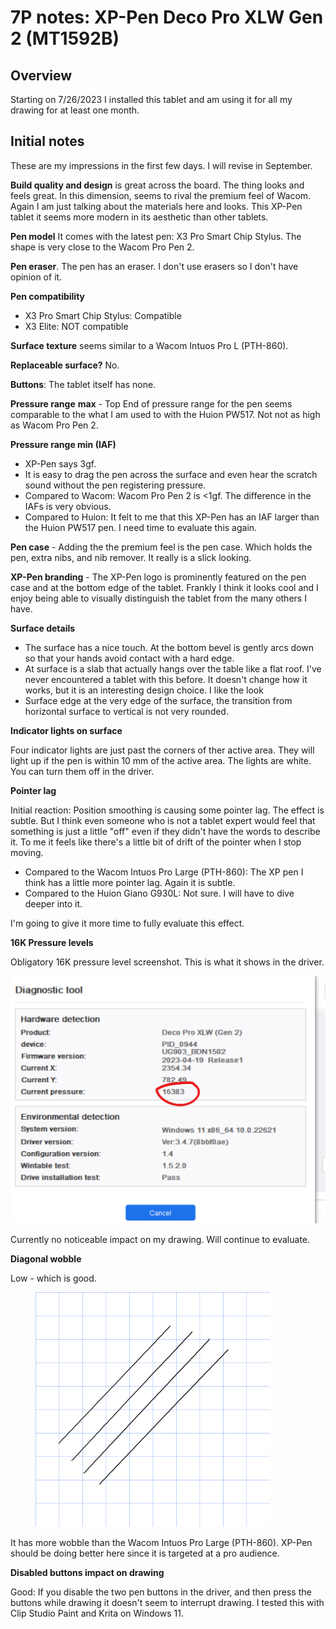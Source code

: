 # 7P notes: XP-Pen Deco Pro XLW Gen 2 (MT1592B)

## Overview

Starting on 7/26/2023 I installed this tablet and am using it for all my drawing for at least one month.



## Initial notes

These are my impressions in the first few days. I will revise in September.

**Build quality and design** is great across the board. The thing looks and feels great. In this dimension, seems to rival the premium feel of Wacom. Again I am just talking about the materials here and looks. This XP-Pen tablet it seems more modern in its aesthetic than other tablets.

**Pen model** It comes with the latest pen: X3 Pro Smart Chip Stylus. The shape is very close to the Wacom Pro Pen 2.&#x20;

**Pen eraser**. The pen has an eraser. I don't use erasers so I don't have opinion of it.

**Pen compatibility**

* X3 Pro Smart Chip Stylus: Compatible
* X3 Elite: NOT compatible

**Surface texture** seems similar to a Wacom Intuos Pro L (PTH-860).

**Replaceable surface?** No.

**Buttons**: The tablet itself has none.

**Pressure range** **max** - Top End of pressure range for the pen seems comparable to the what I am used to with the Huion PW517. Not not as high as Wacom Pro Pen 2.

**Pressure range min (IAF)**&#x20;

* XP-Pen says 3gf.&#x20;
* It is easy to drag the pen across the surface and even hear the scratch sound without the pen registering pressure.&#x20;
* Compared to Wacom: Wacom Pro Pen 2 is <1gf. The difference in the IAFs is very obvious.&#x20;
* Compared to Huion: It felt to me that this XP-Pen has an IAF larger than the Huion PW517 pen. I need time to evaluate this again.&#x20;

**Pen case** - Adding the the premium feel is the pen case. Which holds the pen, extra nibs, and nib remover. It really is a slick looking.

**XP-Pen branding** - The XP-Pen logo is prominently featured on the pen case and at the bottom edge of the tablet. Frankly I think it looks cool and I enjoy being able to visually distinguish the tablet from the many others I have.&#x20;

**Surface details**

* The surface has a nice touch. At the bottom bevel is gently arcs down so that your hands avoid contact with a hard edge.&#x20;
* At surface is a slab that actually hangs over the table like a flat roof. I've never encountered a tablet with this before. It doesn't change how it works, but it is an interesting design choice. I like the look
* Surface edge at the very edge of the surface, the transition from horizontal surface to vertical is not very rounded.&#x20;

**Indicator lights on surface**

Four indicator lights are just past the corners of ther active area. They will light up if the pen is within 10 mm of the active area. The lights are white. You can turn them off in the driver.

**Pointer lag**

Initial reaction: Position smoothing is causing some pointer lag. The effect is subtle. But I think even someone who is not a tablet expert would feel that something is just a little "off" even if they didn't have the words to describe it. To me it feels like there's a little bit of drift of the pointer when I stop moving.

* Compared to the Wacom Intuos Pro Large (PTH-860): The XP pen I think has a little more pointer lag. Again it is subtle.
* Compared to the Huion Giano G930L: Not sure.  I will have to dive deeper into it.

I'm going to give it more time to fully evaluate this effect.



&#x20;

**16K Pressure levels**

Obligatory 16K pressure level screenshot. This is what it shows in the driver.&#x20;

![](<../../.gitbook/assets/image (334).png>)



Currently no noticeable impact on my drawing. Will continue to evaluate.

**Diagonal wobble**

Low - which is good.&#x20;

<figure><img src="../../.gitbook/assets/image (335).png" alt="" width="375"><figcaption></figcaption></figure>

It has more wobble than the Wacom Intuos Pro Large (PTH-860). XP-Pen should be doing better here since it is targeted at a pro audience.

**Disabled buttons impact on drawing**

Good: If you disable the two pen buttons in the driver, and then press the buttons while drawing it doesn't seem to interrupt drawing. I tested this with Clip Studio Paint and Krita on Windows 11.



&#x20;
